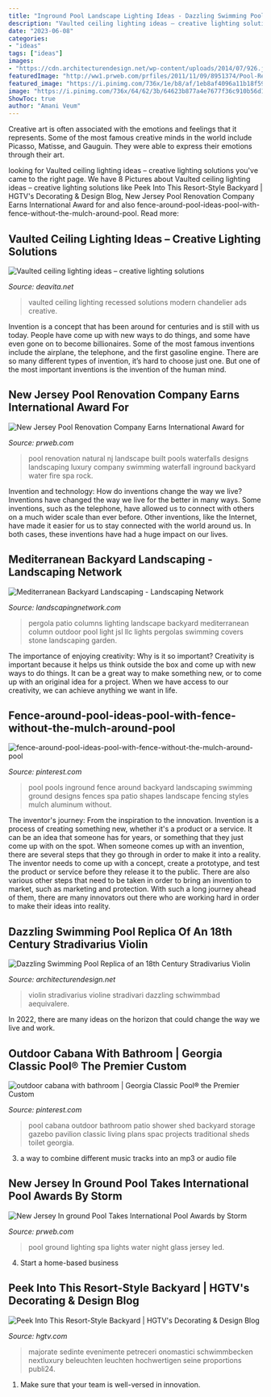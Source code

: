 ```yaml
---
title: "Inground Pool Landscape Lighting Ideas - Dazzling Swimming Pool Replica Of An 18th Century Stradivarius Violin"
description: "Vaulted ceiling lighting ideas – creative lighting solutions"
date: "2023-06-08"
categories:
- "ideas"
tags: ["ideas"]
images:
- "https://cdn.architecturendesign.net/wp-content/uploads/2014/07/926.jpg"
featuredImage: "http://ww1.prweb.com/prfiles/2011/11/09/8951374/Pool-Renovation-Company-NJ.jpg"
featured_image: "https://i.pinimg.com/736x/1e/b8/af/1eb8af4096a11b18f5967c227f37078e.jpg"
image: "https://i.pinimg.com/736x/64/62/3b/64623b877a4e7677f36c910b56d1cea6--pool-toy-storage-pool-storage-ideas.jpg"
ShowToc: true
author: "Amani Veum"
---
```



Creative art is often associated with the emotions and feelings that it represents. Some of the most famous creative minds in the world include Picasso, Matisse, and Gauguin. They were able to express their emotions through their art.

	

		
looking for Vaulted ceiling lighting ideas – creative lighting solutions you've came to the right page. We have 8 Pictures about Vaulted ceiling lighting ideas – creative lighting solutions like Peek Into This Resort-Style Backyard | HGTV&#039;s Decorating &amp; Design Blog, New Jersey Pool Renovation Company Earns International Award for and also fence-around-pool-ideas-pool-with-fence-without-the-mulch-around-pool. Read more:
		
    
## Vaulted Ceiling Lighting Ideas – Creative Lighting Solutions

<img loading=lazy src="https://deavita.net/wp-content/uploads/2015/09/vaulted-ceiling-lighting-ideas-recessed-lighting-modern-chandelier.jpg" onerror="this.onerror=null;this.src='https://tse1.mm.bing.net/th?id=OIP.1XLyW6yFySOGfKSoWaXJGAHaLK&amp;pid=15.1';" alt="Vaulted ceiling lighting ideas – creative lighting solutions">

_Source: deavita.net_

>vaulted ceiling lighting recessed solutions modern chandelier ads creative. 

	

Invention is a concept that has been around for centuries and is still with us today. People have come up with new ways to do things, and some have even gone on to become billionaires. Some of the most famous inventions include the airplane, the telephone, and the first gasoline engine. There are so many different types of invention, it’s hard to choose just one. But one of the most important inventions is the invention of the human mind.

    
## New Jersey Pool Renovation Company Earns International Award For

<img loading=lazy src="http://ww1.prweb.com/prfiles/2011/11/09/8951374/Pool-Renovation-Company-NJ.jpg" onerror="this.onerror=null;this.src='https://tse4.mm.bing.net/th?id=OIP.8axapanpG181W2saqXg_NwHaEP&amp;pid=15.1';" alt="New Jersey Pool Renovation Company Earns International Award for">

_Source: prweb.com_

>pool renovation natural nj landscape built pools waterfalls designs landscaping luxury company swimming waterfall inground backyard water fire spa rock. 

	

Invention and technology: How do inventions change the way we live?
Inventions have changed the way we live for the better in many ways. Some inventions, such as the telephone, have allowed us to connect with others on a much wider scale than ever before. Other inventions, like the Internet, have made it easier for us to stay connected with the world around us. In both cases, these inventions have had a huge impact on our lives.

    
## Mediterranean Backyard Landscaping - Landscaping Network

<img loading=lazy src="https://images.landscapingnetwork.com/pictures/images/900x705Max/swimming-pool_6/pergola-columns-lighting-jsl-landscape-llc_4202.jpg" onerror="this.onerror=null;this.src='https://tse3.mm.bing.net/th?id=OIP.UsnG1U7RwHVptVl09igu5wHaE8&amp;pid=15.1';" alt="Mediterranean Backyard Landscaping - Landscaping Network">

_Source: landscapingnetwork.com_

>pergola patio columns lighting landscape backyard mediterranean column outdoor pool light jsl llc lights pergolas swimming covers stone landscaping garden. 

	

The importance of enjoying creativity: Why is it so important?
Creativity is important because it helps us think outside the box and come up with new ways to do things. It can be a great way to make something new, or to come up with an original idea for a project. When we have access to our creativity, we can achieve anything we want in life.

    
## Fence-around-pool-ideas-pool-with-fence-without-the-mulch-around-pool

<img loading=lazy src="https://i.pinimg.com/736x/1e/b8/af/1eb8af4096a11b18f5967c227f37078e.jpg" onerror="this.onerror=null;this.src='https://tse2.mm.bing.net/th?id=OIP.PrMg9_k9bpk82b2o8a580AHaFd&amp;pid=15.1';" alt="fence-around-pool-ideas-pool-with-fence-without-the-mulch-around-pool">

_Source: pinterest.com_

>pool pools inground fence around backyard landscaping swimming ground designs fences spa patio shapes landscape fencing styles mulch aluminum without. 

	

The inventor's journey: From the inspiration to the innovation.
Invention is a process of creating something new, whether it's a product or a service. It can be an idea that someone has for years, or something that they just come up with on the spot. When someone comes up with an invention, there are several steps that they go through in order to make it into a reality. The inventor needs to come up with a concept, create a prototype, and test the product or service before they release it to the public. There are also various other steps that need to be taken in order to bring an invention to market, such as marketing and protection. With such a long journey ahead of them, there are many innovators out there who are working hard in order to make their ideas into reality.

    
## Dazzling Swimming Pool Replica Of An 18th Century Stradivarius Violin

<img loading=lazy src="https://cdn.architecturendesign.net/wp-content/uploads/2014/07/926.jpg" onerror="this.onerror=null;this.src='https://tse1.mm.bing.net/th?id=OIP.IgSMyeEC9CI4sQ4GdeNwJQHaE9&amp;pid=15.1';" alt="Dazzling Swimming Pool Replica of an 18th Century Stradivarius Violin">

_Source: architecturendesign.net_

>violin stradivarius violine stradivari dazzling schwimmbad aequivalere. 

	

In 2022, there are many ideas on the horizon that could change the way we live and work.

    
## Outdoor Cabana With Bathroom | Georgia Classic Pool® The Premier Custom

<img loading=lazy src="https://i.pinimg.com/736x/64/62/3b/64623b877a4e7677f36c910b56d1cea6--pool-toy-storage-pool-storage-ideas.jpg" onerror="this.onerror=null;this.src='https://tse3.mm.bing.net/th?id=OIP.T3T1m1vM5CKOZ7WdkMnSywHaFj&amp;pid=15.1';" alt="outdoor cabana with bathroom | Georgia Classic Pool® the Premier Custom">

_Source: pinterest.com_

>pool cabana outdoor bathroom patio shower shed backyard storage gazebo pavilion classic living plans spac projects traditional sheds toilet georgia. 

	

3. a way to combine different music tracks into an mp3 or audio file

    
## New Jersey In Ground Pool Takes International Pool Awards By Storm

<img loading=lazy src="https://ww1.prweb.com/prfiles/2011/11/07/8943900/in-ground-pool.jpg" onerror="this.onerror=null;this.src='https://tse3.mm.bing.net/th?id=OIP.AtW3B9TwMsGZmMaz_qHr0AHaE8&amp;pid=15.1';" alt="New Jersey In ground Pool Takes International Pool Awards by Storm">

_Source: prweb.com_

>pool ground lighting spa lights water night glass jersey led. 

	

4. Start a home-based business

    
## Peek Into This Resort-Style Backyard | HGTV&#039;s Decorating &amp; Design Blog

<img loading=lazy src="https://hgtvhome.sndimg.com/content/dam/images/hgtv/fullset/2016/2/2/0/OA16-Moms-Landscaping-Design_Oasis_1.jpg.rend.hgtvcom.616.411.suffix/1454429612303.jpeg" onerror="this.onerror=null;this.src='https://tse4.mm.bing.net/th?id=OIP.81hvMI0SL1ekjENSL3X6IAHaE7&amp;pid=15.1';" alt="Peek Into This Resort-Style Backyard | HGTV&#039;s Decorating &amp; Design Blog">

_Source: hgtv.com_

>majorate sedinte evenimente petreceri onomastici schwimmbecken nextluxury beleuchten leuchten hochwertigen seine proportions publi24. 

	

1. Make sure that your team is well-versed in innovation.


